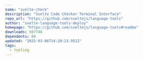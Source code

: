 ```yaml
---
name: "svelte-check"
description: "Svelte Code Checker Terminal Interface"
repo_url: "https://github.com/sveltejs/language-tools"
author: "svelte-language-tools-deploy"
homepage: "https://github.com/sveltejs/language-tools#readme"
downloads: 507748
dependents: 69
updated: "2025-03-06T14:20:23.951Z"
tags: 
  - tooling
---
```

